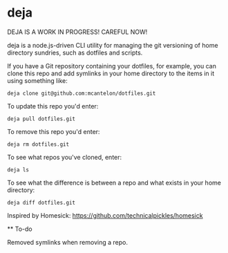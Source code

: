 # deja

DEJA IS A WORK IN PROGRESS! CAREFUL NOW!

deja is a node.js-driven CLI utility for managing the git versioning of home
directory sundries, such as dotfiles and scripts.

If you have a Git repository containing your dotfiles, for example, you can
clone this repo and add symlinks in your home directory to the items in it
using something like:

    deja clone git@github.com:mcantelon/dotfiles.git

To update this repo you'd enter:

    deja pull dotfiles.git

To remove this repo you'd enter:

    deja rm dotfiles.git

To see what repos you've cloned, enter:

    deja ls

To see what the difference is between a repo and what exists in your home directory:

    deja diff dotfiles.git

Inspired by Homesick: https://github.com/technicalpickles/homesick

** To-do

Removed symlinks when removing a repo.
